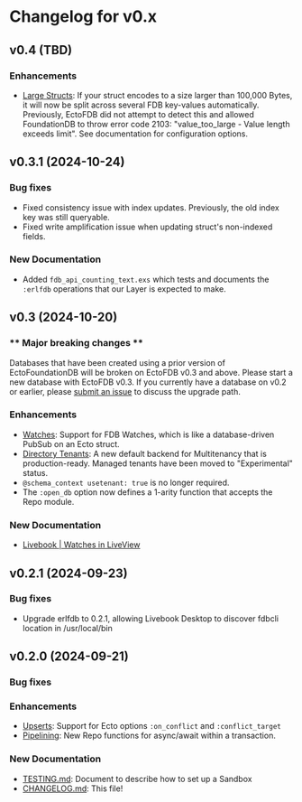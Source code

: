 # Changelog for v0.x

## v0.4 (TBD)

### Enhancements

* [Large Structs](Ecto.Adapters.FoundationDB.html#module-advanced-options): If your struct encodes to a size larger than 100,000 Bytes, it will now be split across several FDB key-values automatically.
  Previously, EctoFDB did not attempt to detect this and allowed FoundationDB to throw error code 2103: "value_too_large - Value length exceeds limit".
  See documentation for configuration options.

## v0.3.1 (2024-10-24)

### Bug fixes

* Fixed consistency issue with index updates. Previously, the old index key was still queryable.
* Fixed write amplification issue when updating struct's non-indexed fields.

### New Documentation

* Added `fdb_api_counting_text.exs` which tests and documents the `:erlfdb` operations that our Layer is expected to make.

## v0.3 (2024-10-20)

### \*\* Major breaking changes \*\*

Databases that have been created using a prior version of EctoFoundationDB will be broken on
EctoFDB v0.3 and above. Please start a new database with EctoFDB v0.3. If you currently have
a database on v0.2 or earlier, please [submit an issue](https://github.com/foundationdb-beam/ecto_foundationdb/issues)
to discuss the upgrade path.

### Enhancements

* [Watches](Ecto.Adapters.FoundationDB.html#module-watches): Support for FDB Watches, which is like a database-driven PubSub on an Ecto struct.
* [Directory Tenants](EctoFoundationDB.Tenant.html): A new default backend for Multitenancy that is production-ready. Managed tenants have been moved to "Experimental" status.
* `@schema_context usetenant: true` is no longer required.
* The `:open_db` option now defines a 1-arity function that accepts the Repo module.

### New Documentation

* [Livebook | Watches in LiveView](watches.livemd)

## v0.2.1 (2024-09-23)

### Bug fixes

  * Upgrade erlfdb to 0.2.1, allowing Livebook Desktop to discover fdbcli location in /usr/local/bin

## v0.2.0 (2024-09-21)

### Bug fixes

### Enhancements

  * [Upserts](Ecto.Adapters.FoundationDB.html#module-upserts): Support for Ecto options `:on_conflict` and `:conflict_target`
  * [Pipelining](Ecto.Adapters.FoundationDB.html#module-pipelining): New Repo functions for async/await within a transaction.

### New Documentation

  * [TESTING.md](testing.html): Document to describe how to set up a Sandbox
  * [CHANGELOG.md](changelog.html): This file!

